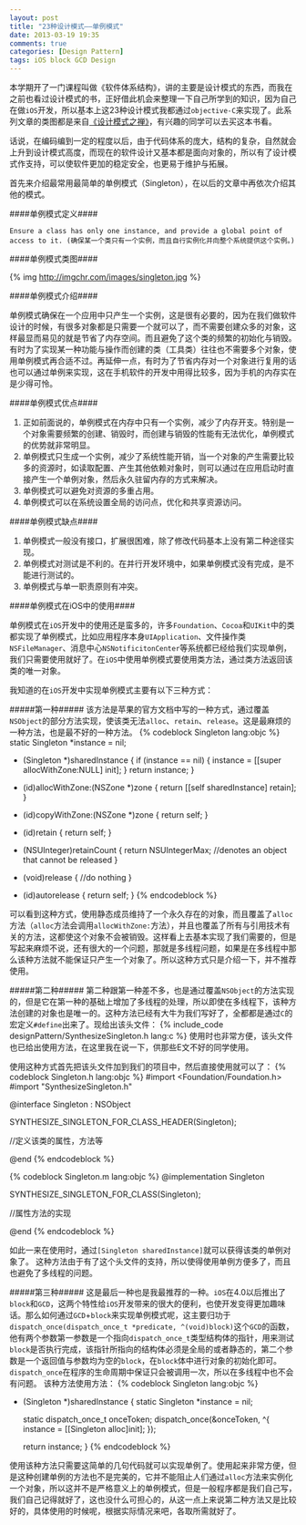 ```yaml
---
layout: post
title: "23种设计模式——单例模式"
date: 2013-03-19 19:35
comments: true
categories: [Design Pattern]
tags: iOS block GCD Design
---
```


本学期开了一门课程叫做《软件体系结构》，讲的主要是设计模式的东西，而我在之前也看过设计模式的书，正好借此机会来整理一下自己所学到的知识，因为自己在做`iOS`开发，所以基本上这23种设计模式我都通过`objective-C`来实现了。此系列文章的类图都是来自[《设计模式之禅》](http://book.douban.com/subject/4260618/)，有兴趣的同学可以去买这本书看。

话说，在编码编到一定的程度以后，由于代码体系的庞大，结构的复杂，自然就会上升到设计模式高度，而现在的软件设计又基本都是面向对象的，所以有了设计模式作支持，可以使软件更加的稳定安全，也更易于维护与拓展。

首先来介绍最常用最简单的单例模式（Singleton），在以后的文章中再依次介绍其他的模式。

####单例模式定义####

`Ensure a class has only one instance, and provide a global point of access to it. (确保某一个类只有一个实例，而且自行实例化并向整个系统提供这个实例。)`

<!-- More -->

####单例模式类图####

{% img http://imgchr.com/images/singleton.jpg %}

####单例模式介绍####

单例模式确保在一个应用中只产生一个实例，这是很有必要的，因为在我们做软件设计的时候，有很多对象都是只需要一个就可以了，而不需要创建众多的对象，这样最显而易见的就是节省了内存空间。而且避免了这个类的频繁的初始化与销毁。有时为了实现某一种功能与操作而创建的类（工具类）往往也不需要多个对象，使用单例模式再合适不过。再延伸一点，有时为了节省内存对一个对象进行复用的话也可以通过单例来实现，这在手机软件的开发中用得比较多，因为手机的内存实在是少得可怜。

####单例模式优点####

1. 正如前面说的，单例模式在内存中只有一个实例，减少了内存开支。特别是一个对象需要频繁的创建、销毁时，而创建与销毁的性能有无法优化，单例模式的优势就非常明显。
2. 单例模式只生成一个实例，减少了系统性能开销，当一个对象的产生需要比较多的资源时，如读取配置、产生其他依赖对象时，则可以通过在应用启动时直接产生一个单例对象，然后永久驻留内存的方式来解决。
3. 单例模式可以避免对资源的多重占用。
4. 单例模式可以在系统设置全局的访问点，优化和共享资源访问。

####单例模式缺点####

1. 单例模式一般没有接口，扩展很困难，除了修改代码基本上没有第二种途径实现。
2. 单例模式对测试是不利的。在并行开发环境中，如果单例模式没有完成，是不能进行测试的。
3. 单例模式与单一职责原则有冲突。

####单例模式在iOS中的使用####

单例模式在`iOS`开发中的使用还是蛮多的，许多`Foundation`、`Cocoa`和`UIKit`中的类都实现了单例模式，比如应用程序本身`UIApplication`、文件操作类`NSFileManager`、消息中心`NSNotificitonCenter`等系统都已经给我们实现单例，我们只需要使用就好了。在`iOS`中使用单例模式要使用类方法，通过类方法返回该类的唯一对象。

我知道的在`iOS`开发中实现单例模式主要有以下三种方式：

#####第一种#####
该方法是苹果的官方文档中写的一种方式，通过覆盖`NSObject`的部分方法实现，使该类无法`alloc`、`retain`、`release`。这是最麻烦的一种方法，也是最不好的一种方法。
{% codeblock Singleton lang:objc %}
static Singleton *instance = nil;
 
+ (Singleton *)sharedInstance
{
    if (instance == nil) {
        instance = [[super allocWithZone:NULL] init];
    }
    return instance;
}
 
+ (id)allocWithZone:(NSZone *)zone
{
    return [[self sharedInstance] retain];
}
 
- (id)copyWithZone:(NSZone *)zone
{
    return self;
}
 
- (id)retain
{
    return self;
}
 
- (NSUInteger)retainCount
{
    return NSUIntegerMax;  //denotes an object that cannot be released
}
 
- (void)release
{
    //do nothing
}
 
- (id)autorelease
{
    return self;
}
{% endcodeblock %}

可以看到这种方式，使用静态成员维持了一个永久存在的对象，而且覆盖了`alloc`方法（`alloc`方法会调用`allocWithZone:`方法），并且也覆盖了所有与引用技术有关的方法，这都使这个对象不会被销毁。这样看上去基本实现了我们需要的，但是写起来麻烦不说，还有很大的一个问题，那就是多线程问题，如果是在多线程中那么该种方法就不能保证只产生一个对象了。所以这种方式只是介绍一下，并不推荐使用。

#####第二种#####
第二种跟第一种差不多，也是通过覆盖`NSObject`的方法实现的，但是它在第一种的基础上增加了多线程的处理，所以即使在多线程下，该种方法创建的对象也是唯一的。这种方法已经有大牛为我们写好了，全都都是通过`C`的宏定义`#define`出来了。现给出该头文件：
{% include_code designPattern/SynthesizeSingleton.h lang:c %}
使用时也非常方便，该头文件也已给出使用方法，在这里我在说一下，供那些E文不好的同学使用。

使用这种方式首先把该头文件加到我们的项目中，然后直接使用就可以了：
{% codeblock Singleton.h lang:objc %}
#import <Foundation/Foundation.h>
#import "SynthesizeSingleton.h"

@interface Singleton : NSObject

SYNTHESIZE_SINGLETON_FOR_CLASS_HEADER(Singleton);

//定义该类的属性，方法等

@end
{% endcodeblock %}

{% codeblock Singleton.m lang:objc %}
@implementation Singleton

SYNTHESIZE_SINGLETON_FOR_CLASS(Singleton);

//属性方法的实现

@end
{% endcodeblock %}

如此一来在使用时，通过`[Singleton sharedInstance]`就可以获得该类的单例对象了。
这种方法由于有了这个头文件的支持，所以使得使用单例方便多了，而且也避免了多线程的问题。

#####第三种#####
这是最后一种也是我最推荐的一种。`iOS`在4.0以后推出了`block`和`GCD`，这两个特性给`iOS`开发带来的很大的便利，也使开发变得更加趣味话。那么如何通过`GCD`+`block`来实现单例模式呢，这主要归功于`dispatch_once(dispatch_once_t *predicate, ^(void)block)`这个`GCD`的函数，他有两个参数第一参数是一个指向`dispatch_once_t`类型结构体的指针，用来测试`block`是否执行完成，该指针所指向的结构体必须是全局的或者静态的，第二个参数是一个返回值与参数均为空的`block`，在`block`体中进行对象的初始化即可。`dispatch_once`在程序的生命周期中保证只会被调用一次，所以在多线程中也不会有问题。
该种方法使用方法：
{% codeblock Singleton lang:objc %}
+ (Singleton *)sharedInstance
{
    static Singleton *instance = nil;
    
    static dispatch_once_t onceToken;
    dispatch_once(&onceToken, ^{
        instance = [[Singleton alloc]init];
    });
    
    return instance;
}
{% endcodeblock %}

使用该种方法只需要这简单的几句代码就可以实现单例了。使用起来非常方便，但是这种创建单例的方法也不是完美的，它并不能阻止人们通过`alloc`方法来实例化一个对象，所以这并不是严格意义上的单例模式，但是一般程序都是我们自己写，我们自己记得就好了，这也没什么可担心的，从这一点上来说第二种方法又是比较好的，具体使用的时候呢，根据实际情况来吧，各取所需就好了。
